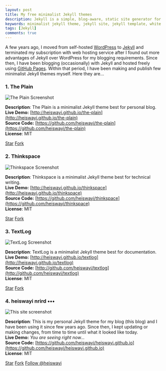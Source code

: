 ```yaml
---
layout: post
title: My free minimalist Jekyll themes
description: Jekyll is a simple, blog-aware, static site generator for personal, project or organization sites.
keywords: minimalist jekyll theme, jekyll site, jekyll template, white clean themes, free jekyll theme
tags: [Jekyll]
comments: true
---
```


<script async defer src="https://buttons.github.io/buttons.js"></script>

A few years ago, I moved from self-hosted [WordPress](https://wordpress.org/) to [Jekyll](https://en.wikipedia.org/wiki/Jekyll_(software)) and terminated my subscription with web hosting service after I found out more advantages of Jekyll over WordPress for my blogging requirements. Since then, I have been blogging (occasionally) with Jekyll and hosted freely using [GitHub Pages](https://pages.github.com/). Within that period, I have been making and publish few minimalist Jekyll themes myself. Here they are...

### 1. The Plain

![The Plain Screenshot](http://i.imgur.com/8ZXhjfV.png)

**Description**: The Plain is a minimalist Jekyll theme best for personal blog.
<br>
**Live Demo:** [http://heiswayi.github.io/the-plain](http://heiswayi.github.io/the-plain)
<br>
**Source Code:** [https://github.com/heiswayi/the-plain](https://github.com/heiswayi/the-plain)
<br>
**License**: MIT

<a class="github-button" href="https://github.com/heiswayi/the-plain" data-icon="octicon-star" data-style="mega" data-count-href="/heiswayi/the-plain/stargazers" data-count-api="/repos/heiswayi/the-plain#stargazers_count" data-count-aria-label="# stargazers on GitHub" aria-label="Star heiswayi/the-plain on GitHub">Star</a> <a class="github-button" href="https://github.com/heiswayi/the-plain/fork" data-icon="octicon-repo-forked" data-style="mega" data-count-href="/heiswayi/the-plain/network" data-count-api="/repos/heiswayi/the-plain#forks_count" data-count-aria-label="# forks on GitHub" aria-label="Fork heiswayi/the-plain on GitHub">Fork</a>

### 2. Thinkspace

![Thinkspace Screenshot](http://i.imgur.com/IMQDB9e.png)

**Description**: Thinkspace is a minimalist Jekyll theme best for technical writing.
<br>
**Live Demo:** [http://heiswayi.github.io/thinkspace](http://heiswayi.github.io/thinkspace)
<br>
**Source Code:** [https://github.com/heiswayi/thinkspace](https://github.com/heiswayi/thinkspace)
<br>
**License**: MIT

<a class="github-button" href="https://github.com/heiswayi/thinkspace" data-icon="octicon-star" data-style="mega" data-count-href="/heiswayi/thinkspace/stargazers" data-count-api="/repos/heiswayi/thinkspace#stargazers_count" data-count-aria-label="# stargazers on GitHub" aria-label="Star heiswayi/thinkspace on GitHub">Star</a> <a class="github-button" href="https://github.com/heiswayi/thinkspace/fork" data-icon="octicon-repo-forked" data-style="mega" data-count-href="/heiswayi/thinkspace/network" data-count-api="/repos/heiswayi/thinkspace#forks_count" data-count-aria-label="# forks on GitHub" aria-label="Fork heiswayi/thinkspace on GitHub">Fork</a>

### 3. TextLog

![TextLog Screenshot](http://i.imgur.com/StRXiZt.png)

**Description**: TextLog is a minimalist Jekyll theme best for documentation.
<br>
**Live Demo:** [http://heiswayi.github.io/textlog](http://heiswayi.github.io/textlog)
<br>
**Source Code:** [http://github.com/heiswayi/textlog](http://github.com/heiswayi/textlog)
<br>
**License**: MIT

<a class="github-button" href="https://github.com/heiswayi/textlog" data-icon="octicon-star" data-style="mega" data-count-href="/heiswayi/textlog/stargazers" data-count-api="/repos/heiswayi/textlog#stargazers_count" data-count-aria-label="# stargazers on GitHub" aria-label="Star heiswayi/textlog on GitHub">Star</a> <a class="github-button" href="https://github.com/heiswayi/textlog/fork" data-icon="octicon-repo-forked" data-style="mega" data-count-href="/heiswayi/textlog/network" data-count-api="/repos/heiswayi/textlog#forks_count" data-count-aria-label="# forks on GitHub" aria-label="Fork heiswayi/textlog on GitHub">Fork</a>

### 4. heiswayi nrird •••

![This site screenshot](http://i.imgur.com/pdd5iPN.png)

**Description**: This is my personal Jekyll theme for my blog (this blog) and I have been using it since few years ago. Since then, I kept updating or making changes, from time to time until what it looked like today.
<br>
**Live Demo:** _You are seeing right now..._
<br>
**Source Code:** [https://github.com/heiswayi/heiswayi.github.io](https://github.com/heiswayi/heiswayi.github.io)
<br>
**License**: MIT

<a class="github-button" href="https://github.com/heiswayi/heiswayi.github.io" data-icon="octicon-star" data-style="mega" data-count-href="/heiswayi/heiswayi.github.io/stargazers" data-count-api="/repos/heiswayi/heiswayi.github.io#stargazers_count" data-count-aria-label="# stargazers on GitHub" aria-label="Star heiswayi/heiswayi.github.io on GitHub">Star</a> <a class="github-button" href="https://github.com/heiswayi/heiswayi.github.io/fork" data-icon="octicon-repo-forked" data-style="mega" data-count-href="/heiswayi/heiswayi.github.io/network" data-count-api="/repos/heiswayi/heiswayi.github.io#forks_count" data-count-aria-label="# forks on GitHub" aria-label="Fork heiswayi/heiswayi.github.io on GitHub">Fork</a> <a class="github-button" href="https://github.com/heiswayi" data-style="mega" data-count-href="/heiswayi/followers" data-count-api="/users/heiswayi#followers" data-count-aria-label="# followers on GitHub" aria-label="Follow @heiswayi on GitHub">Follow @heiswayi</a>
